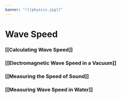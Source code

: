 ```yaml
---
banner: "![[physics.jpg]]"
---
```

# Wave Speed

### [[Calculating Wave Speed]]

### [[Electromagnetic Wave Speed in a Vacuum]]

### [[Measuring the Speed of Sound]]

### [[Measuring Wave Speed in Water]]
